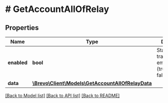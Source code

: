 # # GetAccountAllOfRelay

## Properties

Name | Type | Description | Notes
------------ | ------------- | ------------- | -------------
**enabled** | **bool** | Status of your transactional email Account (true&#x3D;Enabled, false&#x3D;Disabled) |
**data** | [**\Brevo\Client\Models\GetAccountAllOfRelayData**](GetAccountAllOfRelayData.md) |  |

[[Back to Model list]](../../README.md#models) [[Back to API list]](../../README.md#endpoints) [[Back to README]](../../README.md)
